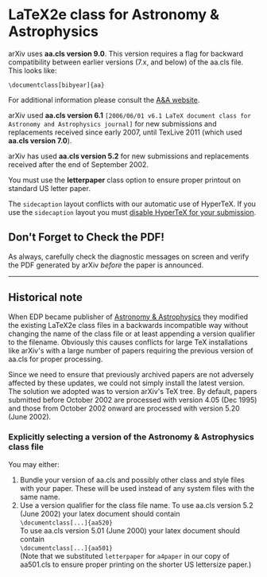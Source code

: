 LaTeX2e class for Astronomy & Astrophysics
==========================================

arXiv uses **aa.cls version 9.0**. This version requires a flag for
backward compatibility between earlier versions (7.x, and below) of the
aa.cls file. This looks like:

    \documentclass[bibyear]{aa}
      

For additional information please consult the [A&A
website](http://www.aanda.org/author-information/latex-issues/texnical-background-information).

arXiv used **aa.cls version 6.1**
`[2006/06/01 v6.1 LaTeX document class for Astronomy and Astrophysics journal]`
for new submissions and replacements received since early 2007, until
TexLive 2011 (which used **aa.cls version 7.0**).

arXiv has used **aa.cls version 5.2** for new submissions and
replacements received after the end of September 2002.

You must use the **letterpaper** class option to ensure proper printout
on standard US letter paper.

The `sidecaption` layout conflicts with our automatic use of HyperTeX.
If you use the `sidecaption` layout you must [disable HyperTeX for your
submission](http://arxiv.org/help/faq/mistakes#nohypertex).

Don't Forget to Check the PDF!
------------------------------

As always, carefully check the diagnostic messages on screen and <span
class="note">verify the PDF generated by arXiv *before* the paper is
announced</span>.

------------------------------------------------------------------------

Historical note
---------------

When EDP became publisher of [Astronomy &
Astrophysics](http://www.edpsciences.org/aa/) they modified the existing
LaTeX2e class files in a backwards incompatible way without changing the
name of the class file or at least appending a version qualifier to the
filename. Obviously this causes conflicts for large TeX installations
like arXiv's with a large number of papers requiring the previous
version of aa.cls for proper processing.

Since we need to ensure that previously archived papers are not
adversely affected by these updates, we could not simply install the
latest version. The solution we adopted was to version arXiv's TeX tree.
By default, papers submitted before October 2002 are processed with
version 4.05 (Dec 1995) and those from October 2002 onward are processed
with version 5.20 (June 2002).

### Explicitly selecting a version of the Astronomy & Astrophysics class file

You may either:

1.  Bundle your version of aa.cls and possibly other class and style
    files with your paper. These will be used instead of any system
    files with the same name.
2.  Use a version qualifier for the class file name. To use aa.cls
    version 5.2 (June 2002) your latex document should contain  
    `\documentclass[...]{aa520}`  
    To use aa.cls version 5.01 (June 2000) your latex document should
    contain  
    `\documentclass[...]{aa501}`  
    (Note that we substituted `letterpaper` for `a4paper` in our copy of
    aa501.cls to ensure proper printing on the shorter US lettersize
    paper.)
